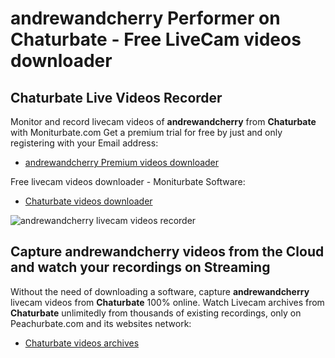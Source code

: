 # andrewandcherry Performer on Chaturbate - Free LiveCam videos downloader

## Chaturbate Live Videos Recorder

Monitor and record livecam videos of **andrewandcherry** from **Chaturbate** with Moniturbate.com
Get a premium trial for free by just and only registering with your Email address:
* [andrewandcherry Premium videos downloader](https://moniturbate.com/request-demo-licence-key.html)

Free livecam videos downloader - Moniturbate Software:
* [Chaturbate videos downloader](https://moniturbate.com/moniturbate-download-software.html)

![andrewandcherry livecam videos recorder](https://peachurnet.com/templates/moniturbate-software.png)


## Capture andrewandcherry videos from the Cloud and watch your recordings on Streaming

Without the need of downloading a software, capture **andrewandcherry** livecam videos from **Chaturbate** 100% online.
Watch Livecam archives from **Chaturbate** unlimitedly from thousands of existing recordings, only on Peachurbate.com and its websites network:
* [Chaturbate videos archives](https://peachurnet.com/)